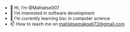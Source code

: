 - 👋 Hi, I’m @Mahlatse007
- 👀 I’m interested in software development
- 🌱 I’m currently learning bsc in computer science
- 📫 How to reach me on mahlatsemakgati72@gmail.com

<!---
Mahlatse007/Mahlatse007 is a ✨ special ✨ repository because its `README.md` (this file) appears on your GitHub profile.
You can click the Preview link to take a look at your changes.
--->
